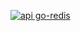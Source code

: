 [![](https://img.shields.io/badge/api-go--redis-red.svg "api go-redis")](https://godoc.org/github.com/go-redis/redis)
